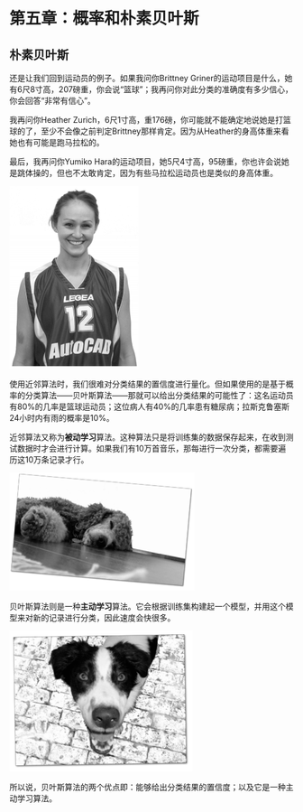 第五章：概率和朴素贝叶斯
========================

## 朴素贝叶斯

还是让我们回到运动员的例子。如果我问你Brittney Griner的运动项目是什么，她有6尺8寸高，207磅重，你会说“篮球”；我再问你对此分类的准确度有多少信心，你会回答“非常有信心”。

我再问你Heather Zurich，6尺1寸高，重176磅，你可能就不能确定地说她是打篮球的了，至少不会像之前判定Brittney那样肯定。因为从Heather的身高体重来看她也有可能是跑马拉松的。

最后，我再问你Yumiko Hara的运动项目，她5尺4寸高，95磅重，你也许会说她是跳体操的，但也不太敢肯定，因为有些马拉松运动员也是类似的身高体重。

![](img/chapter-6/chapter-6-1.png)

使用近邻算法时，我们很难对分类结果的置信度进行量化。但如果使用的是基于概率的分类算法——贝叶斯算法——那就可以给出分类结果的可能性了：这名运动员有80%的几率是篮球运动员；这位病人有40%的几率患有糖尿病；拉斯克鲁塞斯24小时内有雨的概率是10%。

近邻算法又称为**被动学习**算法。这种算法只是将训练集的数据保存起来，在收到测试数据时才会进行计算。如果我们有10万首音乐，那每进行一次分类，都需要遍历这10万条记录才行。

![](img/chapter-6/chapter-6-2.png)

贝叶斯算法则是一种**主动学习**算法。它会根据训练集构建起一个模型，并用这个模型来对新的记录进行分类，因此速度会快很多。

![](img/chapter-6/chapter-6-3.png)

所以说，贝叶斯算法的两个优点即：能够给出分类结果的置信度；以及它是一种主动学习算法。
